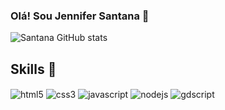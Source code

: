 ### Olá! Sou Jennifer Santana 👋

![Santana GitHub stats](https://github-readme-stats.vercel.app/api?username=Jennifer-Santana0&show_icons=true&theme=tokyonight)

## Skills 🚀
<div style="display: inline_block"> 
  <img align="center" alt="html5" src="https://img.shields.io/badge/HTML5-E34F26?style=for-the-badge&logo=html5&logoColor=white"/>
  <img align="center" alt="css3" src="https://img.shields.io/badge/CSS3-1572B6?style=for-the-badge&logo=css3&logoColor=white"/>
  <img align="center" alt="javascript" src="https://img.shields.io/badge/JavaScript-F7DF1E?style=for-the-badge&logo=javascript&logoColor=black"/>
  <img align="center" alt="nodejs" src="https://img.shields.io/badge/Node.js-43853D?style=for-the-badge&logo=node.js&logoColor=white"/>
  <img align="center" alt="gdscript" src="https://img.shields.io/badge/GDScript-478CBF?style=for-the-badge&logo=godot-engine&logoColor=white"/>
</div>
